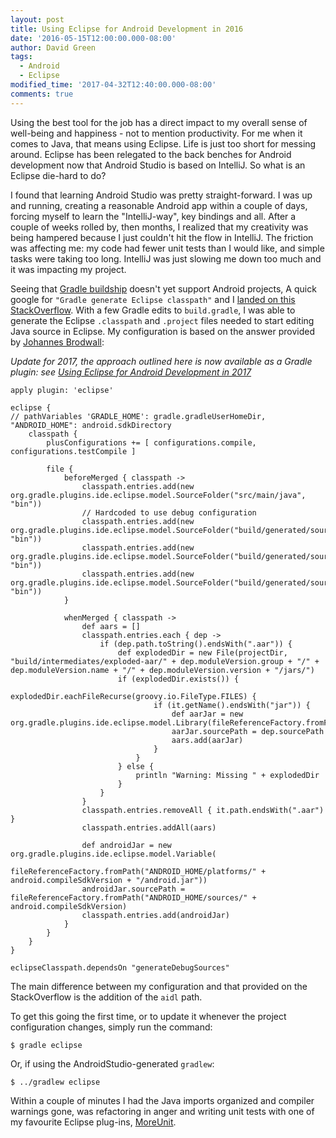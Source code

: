 ```yaml
---
layout: post
title: Using Eclipse for Android Development in 2016
date: '2016-05-15T12:00:00.000-08:00'
author: David Green
tags:
  - Android
  - Eclipse
modified_time: '2017-04-32T12:40:00.000-08:00'
comments: true
---
```


Using the best tool for the job has a direct impact to my overall sense of well-being and happiness - not to mention productivity.  For me when it comes to Java, that means using Eclipse.  Life is just too short for messing around.  Eclipse has been relegated to the back benches for Android development now that Android Studio is based on IntelliJ.  So what is an Eclipse die-hard to do?

I found that learning Android Studio was pretty straight-forward.  I was up and running, creating a reasonable Android app within a couple of days, forcing myself to learn the "IntelliJ-way", key bindings and all.  After a couple of weeks rolled by, then months, I realized that my creativity was being hampered because I just couldn't hit the flow in IntelliJ.  The friction was affecting me: my code had fewer unit tests than I would like, and simple tasks were taking too long.  IntelliJ was just slowing me down too much and it was impacting my project.

Seeing that [Gradle buildship](http://gradle.org/eclipse/) doesn't yet support Android projects, A quick google for ``"Gradle generate Eclipse classpath"`` and I [landed on this StackOverflow](http://stackoverflow.com/questions/17470831/how-to-use-gradle-to-generate-eclipse-and-intellij-project-files-for-android-pro).  With a few Gradle edits to `build.gradle`, I was able to generate the Eclipse `.classpath` and `.project` files needed to start editing Java source in Eclipse.  My configuration is based on the answer provided by [Johannes Brodwall](http://stackoverflow.com/users/27658/johannes-brodwall):

_Update for 2017, the approach outlined here is now available as a Gradle plugin: see [Using Eclipse for Android Development in 2017](/2017/04/23/eclipse-for-android-development.html)_


    apply plugin: 'eclipse'

    eclipse {
    // pathVariables 'GRADLE_HOME': gradle.gradleUserHomeDir, "ANDROID_HOME": android.sdkDirectory
        classpath {
            plusConfigurations += [ configurations.compile, configurations.testCompile ]

            file {
                beforeMerged { classpath ->
                    classpath.entries.add(new org.gradle.plugins.ide.eclipse.model.SourceFolder("src/main/java", "bin"))
                    // Hardcoded to use debug configuration
                    classpath.entries.add(new org.gradle.plugins.ide.eclipse.model.SourceFolder("build/generated/source/r/debug", "bin"))
                    classpath.entries.add(new org.gradle.plugins.ide.eclipse.model.SourceFolder("build/generated/source/buildConfig/debug", "bin"))
                    classpath.entries.add(new org.gradle.plugins.ide.eclipse.model.SourceFolder("build/generated/source/aidl/debug", "bin"))
                }

                whenMerged { classpath ->
                    def aars = []
                    classpath.entries.each { dep ->
                        if (dep.path.toString().endsWith(".aar")) {
                            def explodedDir = new File(projectDir, "build/intermediates/exploded-aar/" + dep.moduleVersion.group + "/" + dep.moduleVersion.name + "/" + dep.moduleVersion.version + "/jars/")
                            if (explodedDir.exists()) {
                                explodedDir.eachFileRecurse(groovy.io.FileType.FILES) {
                                    if (it.getName().endsWith("jar")) {
                                        def aarJar = new org.gradle.plugins.ide.eclipse.model.Library(fileReferenceFactory.fromFile(it))
                                        aarJar.sourcePath = dep.sourcePath
                                        aars.add(aarJar)
                                    }
                                }
                            } else {
                                println "Warning: Missing " + explodedDir
                            }
                        }
                    }
                    classpath.entries.removeAll { it.path.endsWith(".aar") }
                    classpath.entries.addAll(aars)

                    def androidJar = new org.gradle.plugins.ide.eclipse.model.Variable(
                        fileReferenceFactory.fromPath("ANDROID_HOME/platforms/" + android.compileSdkVersion + "/android.jar"))
                    androidJar.sourcePath = fileReferenceFactory.fromPath("ANDROID_HOME/sources/" + android.compileSdkVersion)
                    classpath.entries.add(androidJar)
                }
            }
        }
    }

    eclipseClasspath.dependsOn "generateDebugSources"

The main difference between my configuration and that provided on the StackOverflow is the addition of the `aidl` path.

To get this going the first time, or to update it whenever the project configuration changes, simply run the command:

    $ gradle eclipse

Or, if using the AndroidStudio-generated `gradlew`:

    $ ../gradlew eclipse

Within a couple of minutes I had the Java imports organized and compiler warnings gone, was refactoring in anger and writing unit tests with one of my favourite Eclipse plug-ins, [MoreUnit](https://marketplace.eclipse.org/content/moreunit).
